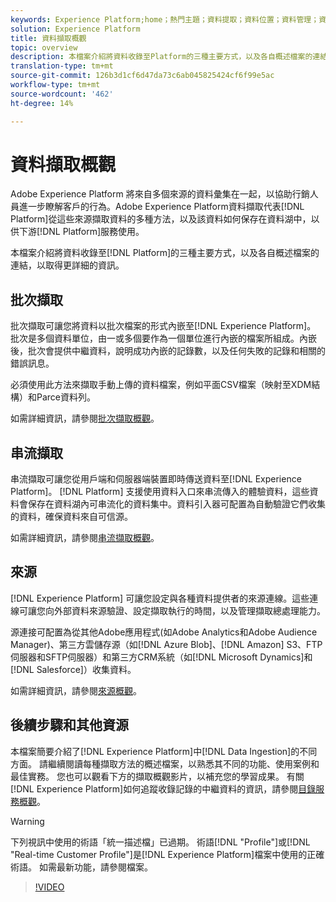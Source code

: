```yaml
---
keywords: Experience Platform;home；熱門主題；資料提取；資料位置；資料管理；資料管理；世系；世系；批處理；提取的資料
solution: Experience Platform
title: 資料擷取概觀
topic: overview
description: 本檔案介紹將資料收錄至Platform的三種主要方式，以及各自概述檔案的連結，以取得更詳細的資訊。
translation-type: tm+mt
source-git-commit: 126b3d1cf6d47da73c6ab045825424cf6f99e5ac
workflow-type: tm+mt
source-wordcount: '462'
ht-degree: 14%

---
```



# 資料擷取概觀

Adobe Experience Platform 將來自多個來源的資料彙集在一起，以協助行銷人員進一步瞭解客戶的行為。Adobe Experience Platform資料擷取代表[!DNL Platform]從這些來源擷取資料的多種方法，以及該資料如何保存在資料湖中，以供下游[!DNL Platform]服務使用。

本檔案介紹將資料收錄至[!DNL Platform]的三種主要方式，以及各自概述檔案的連結，以取得更詳細的資訊。

## 批次擷取

批次擷取可讓您將資料以批次檔案的形式內嵌至[!DNL Experience Platform]。 批次是多個資料單位，由一或多個要作為一個單位進行內嵌的檔案所組成。內嵌後，批次會提供中繼資料，說明成功內嵌的記錄數，以及任何失敗的記錄和相關的錯誤訊息。

必須使用此方法來擷取手動上傳的資料檔案，例如平面CSV檔案（映射至XDM結構）和Parce資料列。

如需詳細資訊，請參閱[批次擷取概觀](./batch-ingestion/overview.md)。

## 串流擷取

串流擷取可讓您從用戶端和伺服器端裝置即時傳送資料至[!DNL Experience Platform]。 [!DNL Platform] 支援使用資料入口來串流傳入的體驗資料，這些資料會保存在資料湖內可串流化的資料集中。資料引入器可配置為自動驗證它們收集的資料，確保資料來自可信源。

如需詳細資訊，請參閱[串流擷取概觀](./streaming-ingestion/overview.md)。

## 來源

[!DNL Experience Platform] 可讓您設定與各種資料提供者的來源連線。這些連線可讓您向外部資料來源驗證、設定擷取執行的時間，以及管理擷取總處理能力。

源連接可配置為從其他Adobe應用程式(如Adobe Analytics和Adobe Audience Manager)、第三方雲儲存源（如[!DNL Azure Blob]、[!DNL Amazon] S3、FTP伺服器和SFTP伺服器）和第三方CRM系統（如[!DNL Microsoft Dynamics]和[!DNL Salesforce]）收集資料。

如需詳細資訊，請參閱[來源概觀](../sources/home.md)。

## 後續步驟和其他資源

本檔案簡要介紹了[!DNL Experience Platform]中[!DNL Data Ingestion]的不同方面。 請繼續閱讀每種擷取方法的概述檔案，以熟悉其不同的功能、使用案例和最佳實務。 您也可以觀看下方的擷取概觀影片，以補充您的學習成果。 有關[!DNL Experience Platform]如何追蹤收錄記錄的中繼資料的資訊，請參閱[目錄服務概觀](../catalog/home.md)。

>[!WARNING]
>
>下列視訊中使用的術語「統一描述檔」已過期。 術語[!DNL "Profile"]或[!DNL "Real-time Customer Profile"]是[!DNL Experience Platform]檔案中使用的正確術語。 如需最新功能，請參閱檔案。

>[!VIDEO](https://video.tv.adobe.com/v/27106?quality=12&learn=on)